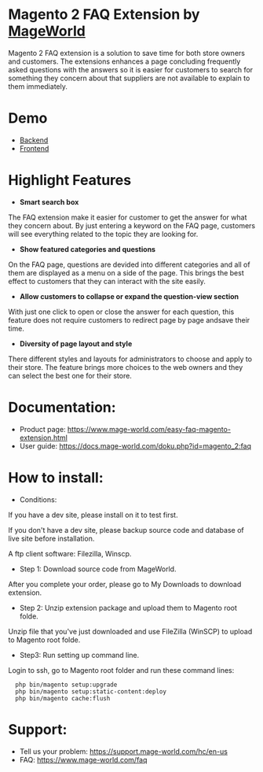 # Magento 2 FAQ Extension by [MageWorld](https://www.mage-world.com/magento-2-affiliate-extension.html)
Magento 2 FAQ extension is a solution to save time for both store owners and customers. The extensions enhances a page concluding frequently asked questions with the answers so it is easier for customers to search for something they concern about that suppliers are not available to explain to them immediately. 
# Demo
* [Backend](https://magento2.mage-world.com/demo03/admin/admin/system_config/edit/section/easyfaq/)
* [Frontend](http://magento2.mage-world.com/demo03/easyfaq/index/index/)
# Highlight Features
* **Smart search box** 

The FAQ extension make it easier for customer to get the answer for what they concern about. By just entering a keyword on the FAQ page, customers will see everything related to the topic they are looking for. 
* **Show featured categories and questions**

On the FAQ page, questions are devided into different categories and all of them are displayed as a menu on a side of the page. This brings the best effect to customers that they can interact with the site easily. 
* **Allow customers to collapse or expand the question-view section**

With just one click to open or close the answer for each question, this feature does not require customers to redirect page by page andsave their time.
* **Diversity of page layout and style**

There different styles and layouts for administrators to choose and apply to their store. The feature brings more choices to the web owners and they can select the best one for their store.
# Documentation:
* Product page: https://www.mage-world.com/easy-faq-magento-extension.html
* User guide: https://docs.mage-world.com/doku.php?id=magento_2:faq

# How to install: 
* Conditions:

If you have a dev site, please install on it to test first.

If you don't have a dev site, please backup source code and database of live site before installation.

A ftp client software: Filezilla, Winscp.

* Step 1: Download source code from MageWorld.

After you complete your order, please go to My Downloads to download extension.

* Step 2: Unzip extension package and upload them to Magento root folde.

Unzip file that you've just downloaded and use FileZilla (WinSCP) to upload to Magento root folde.

* Step3: Run setting up command line.

Login to ssh, go to Magento root folder and run these command lines:

```
  php bin/magento setup:upgrade
  php bin/magento setup:static-content:deploy
  php bin/magento cache:flush
```
# Support: 
* Tell us your problem: https://support.mage-world.com/hc/en-us
* FAQ: https://www.mage-world.com/faq
